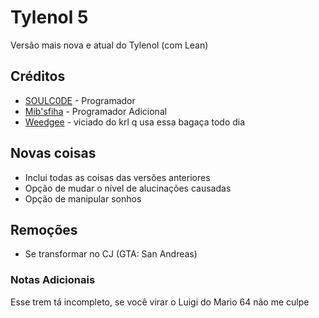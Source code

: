 # Tylenol 5
Versão mais nova e atual do Tylenol (com Lean)

## Créditos
- [SOULC0DE](https://twitter.com/SOULC0DE69K) - Programador
- [Mib'sfiha](https://twitter.com/Mibsfiha) - Programador Adicional
- [Weedgee](https://youtube.com/c/Weegee0DRONZER) - viciado do krl q usa essa bagaça todo dia

## Novas coisas
- Inclui todas as coisas das versões anteriores
- Opção de mudar o nível de alucinações causadas
- Opção de manipular sonhos

## Remoções
- Se transformar no CJ (GTA: San Andreas)

### Notas Adicionais
Esse trem tá incompleto, se você virar o Luigi do Mario 64 não me culpe
